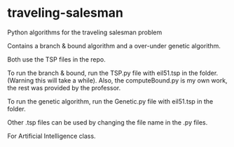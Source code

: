 traveling-salesman
==================

Python algorithms for the traveling salesman problem

Contains a branch & bound algorithm and a over-under genetic algorithm.

Both use the TSP files in the repo.

To run the branch & bound, run the TSP.py file with eil51.tsp in the folder. (Warning this will take a while).
Also, the computeBound.py is my own work, the rest was provided by the professor.

To run the genetic algorithm, run the Genetic.py file with eil51.tsp in the folder.

Other .tsp files can be used by changing the file name in the .py files.

For Artificial Intelligence class.
